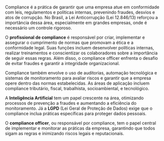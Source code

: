 Compliance é a prática de garantir que uma empresa atue em conformidade com leis, regulamentos e políticas internas, prevenindo fraudes, desvios e atos de corrupção. 
No Brasil, a Lei Anticorrupção (Lei 12.846/13) reforçou a importância dessa área, especialmente em grandes empresas, onde é necessário um controle rigoroso.

O **profissional de compliance** é responsável por criar, implementar e assegurar o cumprimento de normas que promovam a ética e a conformidade legal. Suas funções
incluem desenvolver políticas internas, realizar treinamentos e conscientizar os colaboradores sobre a importância de seguir essas regras. Além disso, o compliance
officer enfrenta o desafio de evitar fraudes e garantir a integridade organizacional.

Compliance também envolve o uso de auditorias, automação tecnológica e sistemas de monitoramento para avaliar riscos e garantir que a empresa opere dentro das normas
estabelecidas. As áreas de aplicação incluem compliance tributário, fiscal, trabalhista, socioambiental, e tecnológico.

A **Inteligência Artificial** tem um papel crescente na área, otimizando processos de prevenção a fraudes e aumentando a eficiência do monitoramento. Já a **LGPD** (Lei
Geral de Proteção de Dados) exige que o compliance inclua práticas específicas para proteger dados pessoais.

O **compliance officer**, ou responsável por compliance, tem o papel central de implementar e monitorar as práticas da empresa, garantindo que todos sigam as regras e 
inimizando riscos legais e reputacionais.